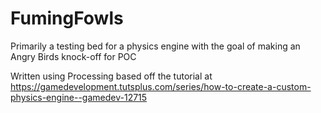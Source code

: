 # FumingFowls
Primarily a testing bed for a physics engine with the goal of making an Angry Birds knock-off for POC

Written using Processing based off the tutorial at https://gamedevelopment.tutsplus.com/series/how-to-create-a-custom-physics-engine--gamedev-12715